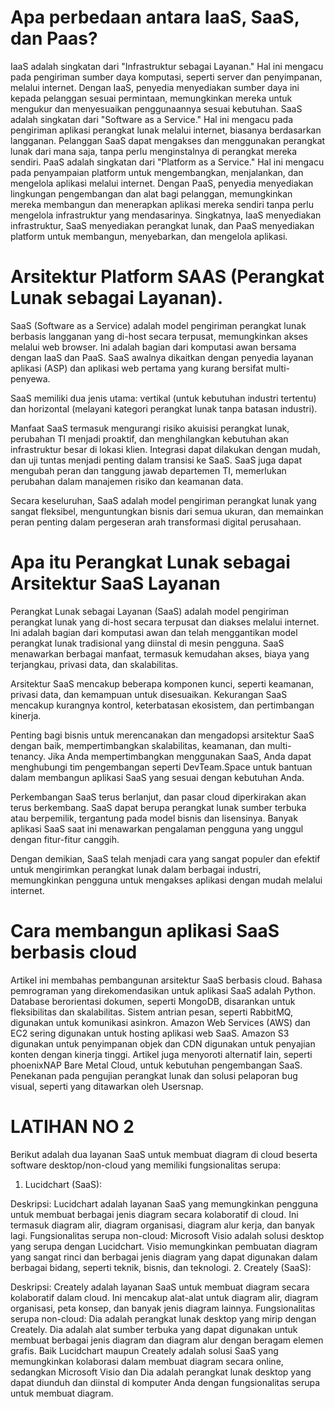 # **Apa perbedaan antara IaaS, SaaS, dan Paas?**

IaaS adalah singkatan dari "Infrastruktur sebagai Layanan." Hal ini mengacu pada pengiriman sumber daya komputasi, seperti server dan penyimpanan, melalui internet. Dengan IaaS, penyedia menyediakan sumber daya ini kepada pelanggan sesuai permintaan, memungkinkan mereka untuk mengukur dan menyesuaikan penggunaannya sesuai kebutuhan. SaaS adalah singkatan dari "Software as a Service." Hal ini mengacu pada pengiriman aplikasi perangkat lunak melalui internet, biasanya berdasarkan langganan. Pelanggan SaaS dapat mengakses dan menggunakan perangkat lunak dari mana saja, tanpa perlu menginstalnya di perangkat mereka sendiri. PaaS adalah singkatan dari "Platform as a Service." Hal ini mengacu pada penyampaian platform untuk mengembangkan, menjalankan, dan mengelola aplikasi melalui internet. Dengan PaaS, penyedia menyediakan lingkungan pengembangan dan alat bagi pelanggan, memungkinkan mereka membangun dan menerapkan aplikasi mereka sendiri tanpa perlu mengelola infrastruktur yang mendasarinya. Singkatnya, IaaS menyediakan infrastruktur, SaaS menyediakan perangkat lunak, dan PaaS menyediakan platform untuk membangun, menyebarkan, dan mengelola aplikasi.

# **Arsitektur Platform SAAS (Perangkat Lunak sebagai Layanan).**

SaaS (Software as a Service) adalah model pengiriman perangkat lunak berbasis langganan yang di-host secara terpusat, memungkinkan akses melalui web browser. Ini adalah bagian dari komputasi awan bersama dengan IaaS dan PaaS. SaaS awalnya dikaitkan dengan penyedia layanan aplikasi (ASP) dan aplikasi web pertama yang kurang bersifat multi-penyewa.

SaaS memiliki dua jenis utama: vertikal (untuk kebutuhan industri tertentu) dan horizontal (melayani kategori perangkat lunak tanpa batasan industri).

Manfaat SaaS termasuk mengurangi risiko akuisisi perangkat lunak, perubahan TI menjadi proaktif, dan menghilangkan kebutuhan akan infrastruktur besar di lokasi klien. Integrasi dapat dilakukan dengan mudah, dan uji tuntas menjadi penting dalam transisi ke SaaS. SaaS juga dapat mengubah peran dan tanggung jawab departemen TI, memerlukan perubahan dalam manajemen risiko dan keamanan data.

Secara keseluruhan, SaaS adalah model pengiriman perangkat lunak yang sangat fleksibel, menguntungkan bisnis dari semua ukuran, dan memainkan peran penting dalam pergeseran arah transformasi digital perusahaan.

# **Apa itu Perangkat Lunak sebagai Arsitektur SaaS Layanan**

Perangkat Lunak sebagai Layanan (SaaS) adalah model pengiriman perangkat lunak yang di-host secara terpusat dan diakses melalui internet. Ini adalah bagian dari komputasi awan dan telah menggantikan model perangkat lunak tradisional yang diinstal di mesin pengguna. SaaS menawarkan berbagai manfaat, termasuk kemudahan akses, biaya yang terjangkau, privasi data, dan skalabilitas.

Arsitektur SaaS mencakup beberapa komponen kunci, seperti keamanan, privasi data, dan kemampuan untuk disesuaikan. Kekurangan SaaS mencakup kurangnya kontrol, keterbatasan ekosistem, dan pertimbangan kinerja.

Penting bagi bisnis untuk merencanakan dan mengadopsi arsitektur SaaS dengan baik, mempertimbangkan skalabilitas, keamanan, dan multi-tenancy. Jika Anda mempertimbangkan menggunakan SaaS, Anda dapat menghubungi tim pengembangan seperti DevTeam.Space untuk bantuan dalam membangun aplikasi SaaS yang sesuai dengan kebutuhan Anda.

Perkembangan SaaS terus berlanjut, dan pasar cloud diperkirakan akan terus berkembang. SaaS dapat berupa perangkat lunak sumber terbuka atau berpemilik, tergantung pada model bisnis dan lisensinya. Banyak aplikasi SaaS saat ini menawarkan pengalaman pengguna yang unggul dengan fitur-fitur canggih.

Dengan demikian, SaaS telah menjadi cara yang sangat populer dan efektif untuk mengirimkan perangkat lunak dalam berbagai industri, memungkinkan pengguna untuk mengakses aplikasi dengan mudah melalui internet.

# **Cara membangun aplikasi SaaS berbasis cloud**

Artikel ini membahas pembangunan arsitektur SaaS berbasis cloud.
Bahasa pemrograman yang direkomendasikan untuk aplikasi SaaS adalah Python.
Database berorientasi dokumen, seperti MongoDB, disarankan untuk fleksibilitas dan skalabilitas.
Sistem antrian pesan, seperti RabbitMQ, digunakan untuk komunikasi asinkron.
Amazon Web Services (AWS) dan EC2 sering digunakan untuk hosting aplikasi web SaaS.
Amazon S3 digunakan untuk penyimpanan objek dan CDN digunakan untuk penyajian konten dengan kinerja tinggi.
Artikel juga menyoroti alternatif lain, seperti phoenixNAP Bare Metal Cloud, untuk kebutuhan pengembangan SaaS.
Penekanan pada pengujian perangkat lunak dan solusi pelaporan bug visual, seperti yang ditawarkan oleh Usersnap.

# **LATIHAN NO 2**
Berikut adalah dua layanan SaaS untuk membuat diagram di cloud beserta software desktop/non-cloud yang memiliki fungsionalitas serupa:

1. Lucidchart (SaaS):

Deskripsi: Lucidchart adalah layanan SaaS yang memungkinkan pengguna untuk membuat berbagai jenis diagram secara kolaboratif di cloud. Ini termasuk diagram alir, diagram organisasi, diagram alur kerja, dan banyak lagi.
Fungsionalitas serupa non-cloud: Microsoft Visio adalah solusi desktop yang serupa dengan Lucidchart. Visio memungkinkan pembuatan diagram yang sangat rinci dan berbagai jenis diagram yang dapat digunakan dalam berbagai bidang, seperti teknik, bisnis, dan teknologi.
2. Creately (SaaS):

Deskripsi: Creately adalah layanan SaaS untuk membuat diagram secara kolaboratif dalam cloud. Ini mencakup alat-alat untuk diagram alir, diagram organisasi, peta konsep, dan banyak jenis diagram lainnya.
Fungsionalitas serupa non-cloud: Dia adalah perangkat lunak desktop yang mirip dengan Creately. Dia adalah alat sumber terbuka yang dapat digunakan untuk membuat berbagai jenis diagram dan diagram alur dengan beragam elemen grafis.
Baik Lucidchart maupun Creately adalah solusi SaaS yang memungkinkan kolaborasi dalam membuat diagram secara online, sedangkan Microsoft Visio dan Dia adalah perangkat lunak desktop yang dapat diunduh dan diinstal di komputer Anda dengan fungsionalitas serupa untuk membuat diagram.

